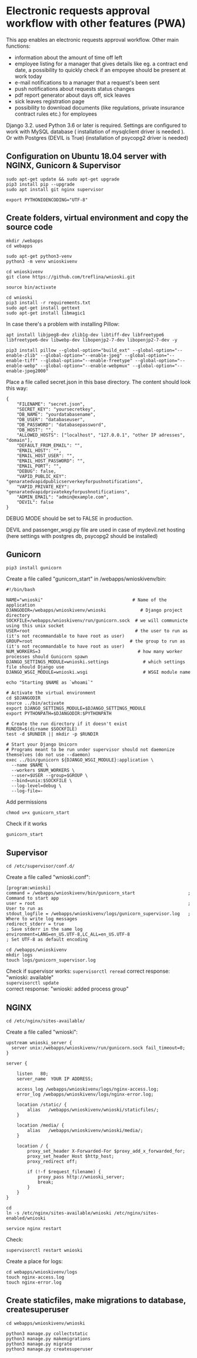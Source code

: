 # Electronic requests approval workflow with other features (PWA)

This app enables an electronic requests approval workflow.
Other main functions:

- information about the amount of time off left
- employee listing for a manager that gives details like eg. a contract end date, a possibility to quickly check if an empoyee should be present at work today
- e-mail notifications to a manager that a request's been sent
- push notifications about requests status changes
- pdf report generator about days off, sick leaves
- sick leaves registration page
- possibility to download documents (like regulations, private insurance contract rules etc.) for employees

Django 3.2. used
Python 3.6 or later is required.
Settings are configured to work with MySQL database ( installation of mysqlclient driver is needed ).
Or with Postgres (DEVIL is True) (installation of psycopg2 driver is needed)

## Configuration on Ubuntu 18.04 server with NGINX, Gunicorn & Supervisor

```
sudo apt-get update && sudo apt-get upgrade
pip3 install pip --upgrade
sudo apt install git nginx supervisor

export PYTHONIOENCODING="UTF-8"
```

## Create folders, virtual environment and copy the source code

```
mkdir /webapps
cd webapps

sudo apt-get python3-venv
python3 -m venv wnioskivenv

cd wnioskivenv
git clone https://github.com/treflina/wnioski.git

source bin/activate

cd wnioski
pip3 install -r requirements.txt
sudo apt-get install gettext
sudo apt-get install libmagic1
```

In case there's a problem with installing Pillow:

```
apt install libjpeg8-dev zlib1g-dev libtiff-dev libfreetype6 libfreetype6-dev libwebp-dev libopenjp2-7-dev libopenjp2-7-dev -y

pip3 install pillow --global-option="build_ext" --global-option="--enable-zlib" --global-option="--enable-jpeg" --global-option="--enable-tiff" --global-option="--enable-freetype" --global-option="--enable-webp" --global-option="--enable-webpmux" --global-option="--enable-jpeg2000"
```

Place a file called secret.json in this base directory. The content should look this way:

```
{
    "FILENAME": "secret.json",
    "SECRET_KEY": "yoursecretkey",
    "DB_NAME": "yourdatabasename",
    "DB_USER": "databaseuser",
    "DB_PASSWORD": "databasepassword",
    "DB_HOST": "",
    "ALLOWED_HOSTS": ["localhost", "127.0.0.1", "other IP adresses", "domain"],
    "DEFAULT_FROM_EMAIL": "",
    "EMAIL_HOST": "",
    "EMAIL_HOST_USER": "",
    "EMAIL_HOST_PASSWORD": "",
    "EMAIL_PORT": "",
    "DEBUG": false,
    "VAPID_PUBLIC_KEY": "genaratedvapidpublicserverkeyforpushnotifications",
    "VAPID_PRIVATE_KEY": "genaratedvapidprivatekeyforpushnotifications",
    "ADMIN_EMAIL": "admin@example.com",
    "DEVIL": false
}
```

DEBUG MODE should be set to FALSE in production.

DEVIL and passenger_wsgi.py file are used in case of mydevil.net hosting
(here settings with postgres db, psycopg2 should be installed)

## Gunicorn

```
pip3 install gunicorn
```

Create a file called "gunicorn_start" in /webapps/wnioskivenv/bin:

```
#!/bin/bash

NAME="wnioski"                                  # Name of the application
DJANGODIR=/webapps/wnioskivenv/wnioski             # Django project directory
SOCKFILE=/webapps/wnioskivenv/run/gunicorn.sock  # we will communicte using this unix socket
USER=root                                        # the user to run as (it's not recommandable to have root as user)
GROUP=root                                     # the group to run as (it's not recommandable to have root as user)
NUM_WORKERS=3                                     # how many worker processes should Gunicorn spawn
DJANGO_SETTINGS_MODULE=wnioski.settings             # which settings file should Django use
DJANGO_WSGI_MODULE=wnioski.wsgi                     # WSGI module name

echo "Starting $NAME as `whoami`"

# Activate the virtual environment
cd $DJANGODIR
source ../bin/activate
export DJANGO_SETTINGS_MODULE=$DJANGO_SETTINGS_MODULE
export PYTHONPATH=$DJANGODIR:$PYTHONPATH

# Create the run directory if it doesn't exist
RUNDIR=$(dirname $SOCKFILE)
test -d $RUNDIR || mkdir -p $RUNDIR

# Start your Django Unicorn
# Programs meant to be run under supervisor should not daemonize themselves (do not use --daemon)
exec ../bin/gunicorn ${DJANGO_WSGI_MODULE}:application \
  --name $NAME \
  --workers $NUM_WORKERS \
  --user=$USER --group=$GROUP \
  --bind=unix:$SOCKFILE \
  --log-level=debug \
  --log-file=-

```

Add permissions

```
chmod u+x gunicorn_start
```

Check if it works

```
gunicorn_start
```

## Supervisor

```
cd /etc/supervisor/conf.d/
```

Create a file called "wnioski.conf":

```
[program:wnioski]
command = /webapps/wnioskivenv/bin/gunicorn_start                    ; Command to start app
user = root                                                          ; User to run as
stdout_logfile = /webapps/wnioskivenv/logs/gunicorn_supervisor.log   ; Where to write log messages
redirect_stderr = true                                                ; Save stderr in the same log
environment=LANG=en_US.UTF-8,LC_ALL=en_US.UTF-8                       ; Set UTF-8 as default encoding
```

```
cd /webapps/wnioskivenv
mkdir logs
touch logs/gunicorn_supervisor.log
```

Check if supervisor works:
`supervisorctl reread`
correct response: "wnioski: available" \
`supervisorctl update` \
correct response: "wnioski: added process group"

## NGINX

```
cd /etc/nginx/sites-available/
```

Create a file called "wnioski":

```
upstream wnioski_server {
  server unix:/webapps/wnioskivenv/run/gunicorn.sock fail_timeout=0;
}

server {

    listen   80;
    server_name  YOUR IP ADDRESS;

    access_log /webapps/wnioskivenv/logs/nginx-access.log;
    error_log /webapps/wnioskivenv/logs/nginx-error.log;

    location /static/ {
        alias   /webapps/wnioskivenv/wnioski/staticfiles/;
    }

    location /media/ {
        alias   /webapps/wnioskivenv/wnioski/media/;
    }

    location / {
        proxy_set_header X-Forwarded-For $proxy_add_x_forwarded_for;
        proxy_set_header Host $http_host;
        proxy_redirect off;

        if (!-f $request_filename) {
            proxy_pass http://wnioski_server;
            break;
        }
    }
}

```

```
cd
ln -s /etc/nginx/sites-available/wnioski /etc/nginx/sites-enabled/wnioski
```

```
service nginx restart
```

Check:

```
supervisorctl restart wnioski
```

Create a place for logs:

```
cd webapps/wnioskivenv/logs
touch nginx-access.log
touch nginx-error.log
```

## Create staticfiles, make migrations to database, createsuperuser

```
cd webapps/wnioskivenv/wnioski
```

```
python3 manage.py collectstatic
python3 manage.py makemigrations
python3 manage.py migrate
python3 manage.py createsuperuser
```
